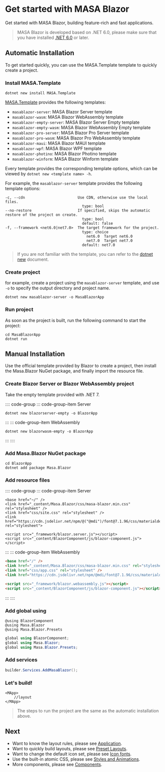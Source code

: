 
# Get started with MASA Blazor

Get started with MASA Blazor, building feature-rich and fast applications.

> MASA Blazor is developed based on .NET 6.0, please make sure that you have installed [.NET 6.0](https://dotnet.microsoft.com/download/dotnet/6.0) or later.

## Automatic Installation

To get started quickly, you can use the MASA.Template template to quickly create a project.

### Install MASA.Template

```shell
dotnet new install MASA.Template
```

[MASA.Template](https://github.com/masastack/MASA.Template) provides the following templates:

- `masablazor-server`: MASA Blazor Server template
- `masablazor-wasm`: MASA Blazor WebAssembly template
- `masablazor-empty-server`: MASA Blazor Server Empty template
- `masablazor-empty-wasm`: MASA Blazor WebAssembly Empty template
- `masablazor-pro-server`: MASA Blazor Pro Server template
- `masablazor-pro-wasm`: MASA Blazor Pro WebAssembly template
- `masablazor-maui`: MASA Blazor MAUI template
- `masablazor-wpf`: MASA Blazor WPF template
- `masablazor-photino`: MASA Blazor Photino template
- `masablazor-winform`: MASA Blazor Winform template

Every template provides the corresponding template options, which can be viewed by `dotnet new <template name> -h`.

For example, the `masablazor-server` template provides the following template options:

```shell
-c, --cdn                        Use CDN, otherwise use the local files.
                                   type: bool
--no-restore                     If specified, skips the automatic restore of the project on create.
                                   type: bool
                                   default: false
-f, --framework <net6.0|net7.0>  The target framework for the project.
                                   type: choice
                                     net6.0  Target net6.0
                                     net7.0  Target net7.0
                                   default: net7.0
```

> If you are not familiar with the template, you can refer to the [dotnet new](https://docs.microsoft.com/en-us/dotnet/core/tools/dotnet-new) document.

### Create project

for example, create a project using the `masablazor-server` template, and use `-o` to specify the output directory and project name.

```shell
dotnet new masablazor-server -o MasaBlazorApp
```

### Run project

As soon as the project is built, run the following command to start the project:

```shell
cd MasaBlazorApp
dotnet run
```

## Manual Installation

Use the official template provided by Blazor to create a project, then install the Masa.Blazor NuGet package, and finally import the resource file.

### Create Blazor Server or Blazor WebAssembly project

Take the empty template provided with .NET 7.

:::: code-group
::: code-group-item Server
```shell
dotnet new blazorserver-empty -o BlazorApp
```
:::
::: code-group-item WebAssembly
```shell
dotnet new blazorwasm-empty -o BlazorApp
```
:::
::::

### Add Masa.Blazor NuGet package

```shell
cd BlazorApp
dotnet add package Masa.Blazor
```

### Add resource files

:::: code-group
::: code-group-item Server
```cshtml Pages/_Host.cshtml l:2,4,7
<base href="~/" />
<link href="_content/Masa.Blazor/css/masa-blazor.min.css" rel="stylesheet" />
<link href="css/site.css" rel="stylesheet" />
<link href="https://cdn.jsdelivr.net/npm/@("@mdi")/font@7.1.96/css/materialdesignicons.min.css" rel="stylesheet">

<script src="_framework/blazor.server.js"></script>
<script src="_content/BlazorComponent/js/blazor-component.js"></script>
```
:::
::: code-group-item WebAssembly
```html wwwroot\index.html l:2,4,7
<base href="/" />
<link href="_content/Masa.Blazor/css/masa-blazor.min.css" rel="stylesheet" />
<link href="css/app.css" rel="stylesheet" />
<link href="https://cdn.jsdelivr.net/npm/@mdi/font@7.1.96/css/materialdesignicons.min.css" rel="stylesheet">

<script src="_framework/blazor.webassembly.js"></script>
<script src="_content/BlazorComponent/js/blazor-component.js"></script>
```
:::
::::

### Add global using

```razor _Imports.razor
@using BlazorComponent
@using Masa.Blazor
@using Masa.Blazor.Presets
```

```csharp _Imports.cs
global using BlazorComponent;
global using Masa.Blazor;
global using Masa.Blazor.Presets;
```

### Add services

```csharp Program.cs
builder.Services.AddMasaBlazor();
```

### Let's build!

```razor MainLayout.razor
<MApp>
    //layout
</MApp>
```

> The steps to run the project are the same as the automatic installation above.

## Next

- Want to know the layout rules, please see [Application](/blazor/components/application).
- Want to quickly build layouts, please see [Preset Layouts](/blazor/getting-started/wireframes).
- Want to change the default icon set, please see [Icon fonts](/blazor/features/icon-fonts).
- Use the built-in atomic CSS, please see [Styles and Animations](/blazor/styles-and-animations/border-radius).
- More components, please see [Components](/blazor/components/all).
